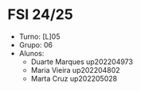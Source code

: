 # FSI 24/25

* Turno: [L]05
* Grupo: 06
* Alunos:
    - Duarte Marques up202204973 
    - Maria Vieira up202204802
    - Marta Cruz up202205028
